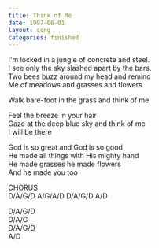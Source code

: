 ```yaml
---
title: Think of Me
date: 1997-06-01
layout: song
categories: finished
---
```

I'm locked in a jungle of concrete and steel.  
I see only the sky slashed apart by the bars.  
Two bees buzz around my head and remind  
Me of meadows and grasses and flowers

<div class="chorus">Walk bare-foot in the grass and think of me  

Feel the breeze in your hair  
Gaze at the deep blue sky and think of me  
I will be there</div>

God is so great and God is so good  
He made all things with His mighty hand  
He made grasses he made flowers  
And he made you too

<div class="chorus">CHORUS</div>
<div class="chords">D/A/G/D  
A/G/A/D  
D/A/G/D  
A/D  

D/A/G/D  
D/A/G  
D/A/G/D  
A/D</div>
